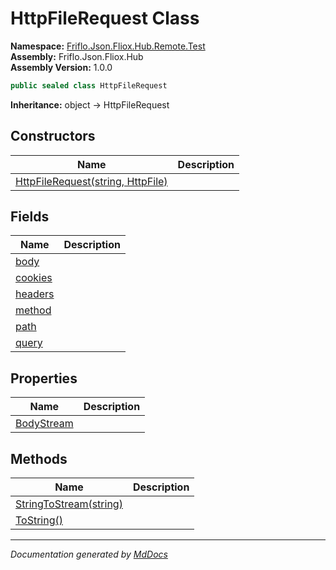 ﻿<!--  
  <auto-generated>   
    The contents of this file were generated by a tool.  
    Changes to this file may be list if the file is regenerated  
  </auto-generated>   
-->

# HttpFileRequest Class

**Namespace:** [Friflo.Json.Fliox.Hub.Remote.Test](../index.md)  
**Assembly:** Friflo.Json.Fliox.Hub  
**Assembly Version:** 1.0.0

```csharp
public sealed class HttpFileRequest
```

**Inheritance:** object → HttpFileRequest

## Constructors

| Name                                                       | Description |
| ---------------------------------------------------------- | ----------- |
| [HttpFileRequest(string, HttpFile)](constructors/index.md) |             |

## Fields

| Name                         | Description |
| ---------------------------- | ----------- |
| [body](fields/body.md)       |             |
| [cookies](fields/cookies.md) |             |
| [headers](fields/headers.md) |             |
| [method](fields/method.md)   |             |
| [path](fields/path.md)       |             |
| [query](fields/query.md)     |             |

## Properties

| Name                                   | Description |
| -------------------------------------- | ----------- |
| [BodyStream](properties/BodyStream.md) |             |

## Methods

| Name                                                | Description |
| --------------------------------------------------- | ----------- |
| [StringToStream(string)](methods/StringToStream.md) |             |
| [ToString()](methods/ToString.md)                   |             |

___

*Documentation generated by [MdDocs](https://github.com/ap0llo/mddocs)*

